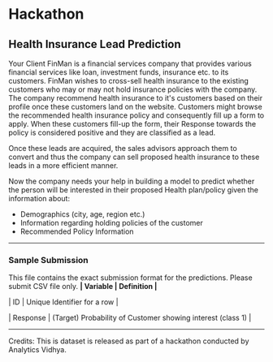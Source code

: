 # Hackathon
## Health Insurance Lead Prediction
Your Client FinMan is a financial services company that provides various financial services like loan, investment funds, insurance etc. to its customers. FinMan wishes to cross-sell health insurance to the existing customers who may or may not hold insurance policies with the company. The company recommend health insurance to it's customers based on their profile once these customers land on the website. Customers might browse the recommended health insurance policy and consequently fill up a form to apply. When these customers fill-up the form, their Response towards the policy is considered positive and they are classified as a lead.

Once these leads are acquired, the sales advisors approach them to convert and thus the company can sell proposed health insurance to these leads in a more efficient manner.

Now the company needs your help in building a model to predict whether the person will be interested in their proposed Health plan/policy given the information about:
- Demographics (city, age, region etc.)
- Information regarding holding policies of the customer
- Recommended Policy Information
***
### Sample Submission
This file contains the exact submission format for the predictions. Please submit CSV file only.
**| Variable | Definition |**

| ID | Unique Identifier for a row |

| Response | (Target) Probability of Customer showing interest (class 1) |
***
Credits:
This is dataset is released as part of a hackathon conducted by Analytics Vidhya.
